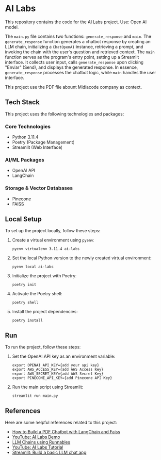 # AI Labs

This repository contains the code for the AI Labs project.
Use: Open AI model.

The `main.py` file contains two functions: `generate_response` and `main`. The `generate_response` function generates a chatbot response by creating an LLM chain, initializing a `ChatOpenAI` instance, retrieving a prompt, and invoking the chain with the user's question and retrieved context. The `main` function serves as the program's entry point, setting up a Streamlit interface. It collects user input, calls `generate_response` upon clicking "Enviar" (Send), and displays the generated response. In essence, `generate_response` processes the chatbot logic, while `main` handles the user interface.

This project use the PDF file abount Midiacode company as context.

## Tech Stack

This project uses the following technologies and packages:

### Core Technologies
- Python 3.11.4
- Poetry (Package Management)
- Streamlit (Web Interface)

### AI/ML Packages
- OpenAI API
- LangChain

### Storage & Vector Databases
- Pinecone
- FAISS

## Local Setup

To set up the project locally, follow these steps:

1. Create a virtual environment using `pyenv`:

   ```shell
   pyenv virtualenv 3.11.4 ai-labs
   ```

2. Set the local Python version to the newly created virtual environment:

   ```shell
   pyenv local ai-labs
   ```

3. Initialize the project with Poetry:

   ```shell
   poetry init
   ```

4. Activate the Poetry shell:

   ```shell
   poetry shell
   ```

5. Install the project dependencies:

   ```shell
   poetry install
   ```

## Run

To run the project, follow these steps:

1. Set the OpenAI API key as an environment variable:

   ```shell
   export OPENAI_API_KEY={add your api key}
   export AWS_ACCESS_KEY={add AWS Access Key}
   export AWS_SECRET_KEY={add AWS Secret Key}
   export PINECONE_API_KEY={add Pinecone API Key}
   ```

2. Run the main script using Streamlit:

   ```shell
   streamlit run main.py
   ```

## References

Here are some helpful references related to this project:

- [How to Build a PDF Chatbot with LangChain and Faiss](https://kevincoder.co.za/how-to-build-a-pdf-chatbot-with-langchain-and-faiss)
- [YouTube: AI Labs Demo](https://youtu.be/rOjusRRO1EI?si=KFhcJ4FH4eCxdCGG&t=741)
- [LLM Chains using Runnables](https://medium.com/@manoj-gupta/llm-chains-using-runnables-df500d2b7490)
- [YouTube: AI Labs Tutorial](https://www.youtube.com/watch?v=moJRxxEddzU)
- [Streamlit: Build a basic LLM chat app](https://docs.streamlit.io/develop/tutorials/llms/build-conversational-apps)

